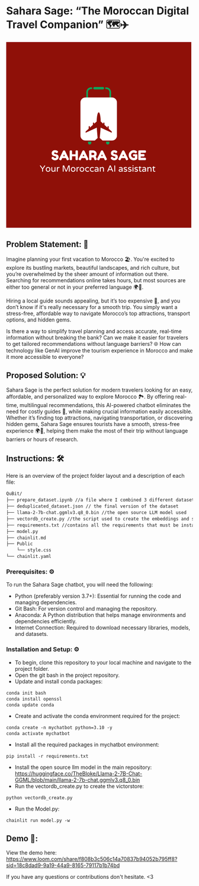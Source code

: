 # Sahara Sage: “The Moroccan Digital Travel Companion” 🗺️✈️
![Alt text](https://github.com/Bocchi-K016/2024-InnovAI-Hackathon/raw/main/QuBit/logo.png)
## Problem Statement: 🤔
Imagine planning your first vacation to Morocco 🏖️. You're excited to explore its bustling markets, beautiful landscapes, and rich culture, but you’re overwhelmed by the sheer amount of information out there. Searching for recommendations online takes hours, but most sources are either too general or not in your preferred language 🌍💬.

Hiring a local guide sounds appealing, but it’s too expensive 💸, and you don’t know if it's really necessary for a smooth trip. You simply want a stress-free, affordable way to navigate Morocco’s top attractions, transport options, and hidden gems.

Is there a way to simplify travel planning and access accurate, real-time information without breaking the bank? 
Can we make it easier for travelers to get tailored recommendations without language barriers? 🌐
How can technology like GenAI improve the tourism experience in Morocco and make it more accessible to everyone? 

## Proposed Solution: 💡
Sahara Sage is the perfect solution for modern travelers looking for an easy, affordable, and personalized way to explore Morocco 🏞️. By offering real-time, multilingual recommendations, this AI-powered chatbot eliminates the need for costly guides 💸, while making crucial information easily accessible. Whether it’s finding top attractions, navigating transportation, or discovering hidden gems, Sahara Sage ensures tourists have a smooth, stress-free experience 🌍💬, helping them make the most of their trip without language barriers or hours of research.

## Instructions: 🛠️
Here is an overview of the project folder layout and a description of each file:

```markdown
QuBit/
├── prepare_dataset.ipynb //a file where I combined 3 different datasets related to tourism in Morocco to create the main balanced json dataset 
├── deduplicated_dataset.json // the final version of the dataset
├── llama-2-7b-chat.ggmlv3.q8_0.bin //the open source LLM model used 
├── vectordb_create.py //the script used to create the embeddings and store them in FAISS victordb (it creates the vectorstore once executed)
├── requirements.txt //contains all the requirements that must be installed in the project environment 
├── model.py
├── chainlit.md
├── Public
    └── style.css
└── chainlit.yaml
```
### Prerequisites: ⚙️
To run the Sahara Sage chatbot, you will need the following:

- Python (preferably version 3.7+): Essential for running the code and managing dependencies.
- Git Bash: For version control and managing the repository.
- Anaconda: A Python distribution that helps manage environments and dependencies efficiently.
- Internet Connection: Required to download necessary libraries, models, and datasets.

### Installation and Setup: ⚙️
- To begin, clone this repository to your local machine and navigate to the project folder.
- Open the git bash in the project repository.
- Update and install conda packages:
```
conda init bash
conda install openssl
conda update conda
```
- Create and activate the conda environment required for the project:
```
conda create -n mychatbot python=3.10 -y
conda activate mychatbot
```
- Install all the required packages in mychatbot environment:
```
pip install -r requirements.txt
```
- Install the open source llm model in the main repository:
https://huggingface.co/TheBloke/Llama-2-7B-Chat-GGML/blob/main/llama-2-7b-chat.ggmlv3.q8_0.bin
- Run the vectordb_create.py to create the victorstore:
```
python vectordb_create.py
```
- Run the Model.py:
```
chainlit run model.py -w
```
##  Demo 🔮:
View the demo here: https://www.loom.com/share/f808b3c506c14a70837b94052b795ff8?sid=18c8dad9-9a19-44a9-8165-79117b1b74bd

If you have any questions or contributions don't hesitate. <3

















